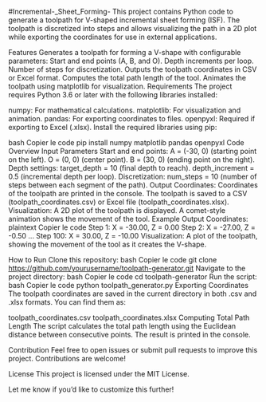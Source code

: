 #Incremental-_Sheet_Forming-
This project contains Python code to generate a toolpath for V-shaped incremental sheet forming (ISF). The toolpath is discretized into steps and allows visualizing the path in a 2D plot while exporting the coordinates for use in external applications.

Features
Generates a toolpath for forming a V-shape with configurable parameters:
Start and end points (A, B, and O).
Depth increments per loop.
Number of steps for discretization.
Outputs the toolpath coordinates in CSV or Excel format.
Computes the total path length of the tool.
Animates the toolpath using matplotlib for visualization.
Requirements
The project requires Python 3.6 or later with the following libraries installed:

numpy: For mathematical calculations.
matplotlib: For visualization and animation.
pandas: For exporting coordinates to files.
openpyxl: Required if exporting to Excel (.xlsx).
Install the required libraries using pip:

bash
Copier le code
pip install numpy matplotlib pandas openpyxl
Code Overview
Input Parameters
Start and end points:
A = (-30, 0) (starting point on the left).
O = (0, 0) (center point).
B = (30, 0) (ending point on the right).
Depth settings:
target_depth = 10 (final depth to reach).
depth_increment = 0.5 (incremental depth per loop).
Discretization:
num_steps = 10 (number of steps between each segment of the path).
Output
Coordinates:
Coordinates of the toolpath are printed in the console.
The toolpath is saved to a CSV (toolpath_coordinates.csv) or Excel file (toolpath_coordinates.xlsx).
Visualization:
A 2D plot of the toolpath is displayed.
A comet-style animation shows the movement of the tool.
Example Output
Coordinates:
plaintext
Copier le code
Step 1: X = -30.00, Z = 0.00
Step 2: X = -27.00, Z = -0.50
...
Step 100: X = 30.00, Z = -10.00
Visualization:
A plot of the toolpath, showing the movement of the tool as it creates the V-shape.

How to Run
Clone this repository:
bash
Copier le code
git clone https://github.com/yourusername/toolpath-generator.git
Navigate to the project directory:
bash
Copier le code
cd toolpath-generator
Run the script:
bash
Copier le code
python toolpath_generator.py
Exporting Coordinates
The toolpath coordinates are saved in the current directory in both .csv and .xlsx formats. You can find them as:

toolpath_coordinates.csv
toolpath_coordinates.xlsx
Computing Total Path Length
The script calculates the total path length using the Euclidean distance between consecutive points. The result is printed in the console.

Contribution
Feel free to open issues or submit pull requests to improve this project. Contributions are welcome!

License
This project is licensed under the MIT License.

Let me know if you’d like to customize this further!
